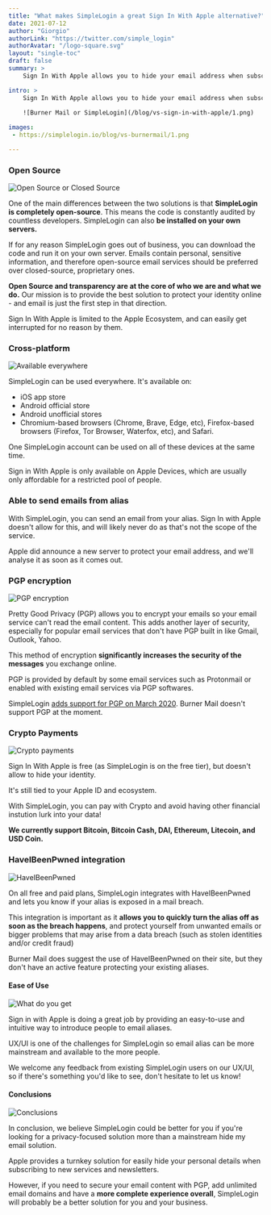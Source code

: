 ```yaml
---
title: "What makes SimpleLogin a great Sign In With Apple alternative?"
date: 2021-07-12
author: "Giorgio"
authorLink: "https://twitter.com/simple_login"
authorAvatar: "/logo-square.svg"
layout: "single-toc"
draft: false
summary: >
    Sign In With Apple allows you to hide your email address when subscribing to digital services online. Although that's better than nothing, we believe SimpleLogin provides a more feature-rich solution for your email privacy needs.

intro: >
    Sign In With Apple allows you to hide your email address when subscribing to digital services online. Although that's better than nothing, we believe SimpleLogin provides a more feature-rich solution for your email privacy needs.

    ![Burner Mail or SimpleLogin](/blog/vs-sign-in-with-apple/1.png)
    
images: 
 - https://simplelogin.io/blog/vs-burnermail/1.png

---
```


### Open Source

![Open Source or Closed Source](/blog/vs-burnermail/2.png)

One of the main differences between the two solutions is that **SimpleLogin is completely open-source**. This means the code is constantly audited by countless developers. SimpleLogin can also **be installed on your own servers.**

If for any reason SimpleLogin goes out of business, you can download the code and run it on your own server. Emails contain personal, sensitive information, and therefore open-source email services should be preferred over closed-source, proprietary ones. 

**Open Source and transparency are at the core of who we are and what we do.** Our mission is to provide the best solution to protect your identity online - and email is just the first step in that direction.

Sign In With Apple is limited to the Apple Ecosystem, and can easily get interrupted for no reason by them.


### Cross-platform

![Available everywhere](/blog/vs-burnermail/3.png)

SimpleLogin can be used everywhere. It's available on: 

- iOS app store
- Android official store
- Android unofficial stores
- Chromium-based browsers (Chrome, Brave, Edge, etc), Firefox-based browsers (Firefox, Tor Browser, Waterfox, etc), and Safari.

One SimpleLogin account can be used on all of these devices at the same time.

Sign in With Apple is only available on Apple Devices, which are usually only affordable for a restricted pool of people.


### Able to send emails from alias

With SimpleLogin, you can send an email from your alias. Sign In with Apple doesn't allow for this, and will likely never do as that's not the scope of the service.

Apple did announce a new server to protect your email address, and we'll analyse it as soon as it comes out.

### PGP encryption

![PGP encryption](/blog/vs-burnermail/6.png)

Pretty Good Privacy (PGP) allows you to encrypt your emails so your email service can't read the email content. This adds another layer of security, especially for popular email services that don't have PGP built in like Gmail, Outlook, Yahoo. 

This method of encryption **significantly increases the security of the messages** you exchange online. 

PGP is provided by default by some email services such as Protonmail or enabled with existing email services via PGP softwares.

SimpleLogin [adds support for PGP on March 2020](/blog/introducing-pgp/). Burner Mail doesn't support PGP at the moment. 


### Crypto Payments

![Crypto payments](/blog/vs-burnermail/7.png)

Sign In With Apple is free (as SimpleLogin is on the free tier), but doesn't allow to hide your identity. 

It's still tied to your Apple ID and ecosystem.

With SimpleLogin, you can pay with Crypto and avoid having other financial instution lurk into your data!

**We currently support Bitcoin, Bitcoin Cash, DAI, Ethereum, Litecoin, and USD Coin.**


### HaveIBeenPwned integration

![HaveIBeenPwned](/blog/vs-burnermail/8.png)

On all free and paid plans, SimpleLogin integrates with HaveIBeenPwned and lets you know if your alias is exposed in a mail breach. 

This integration is important as it **allows you to quickly turn the alias off as soon as the breach happens**, and protect yourself from unwanted emails or bigger problems that may arise from a data breach (such as stolen identities and/or credit fraud)

Burner Mail does suggest the use of HaveIBeenPwned on their site, but they don't have an active feature protecting your existing aliases.


#### Ease of Use

![What do you get](/blog/vs-burnermail/9.png)

Sign in with Apple is doing a great job by providing an easy-to-use and intuitive way to introduce people to email aliases. 

UX/UI is one of the challenges for SimpleLogin so email alias can be more mainstream and available to the more people.

We welcome any feedback from existing SimpleLogin users on our UX/UI, so if there's something you'd like to see, don't hesitate to let us know!


#### Conclusions

![Conclusions](/blog/vs-burnermail/10.png)

In conclusion, we believe SimpleLogin could be better for you if you're looking for a privacy-focused solution more than a mainstream hide my email solution.

Apple provides a turnkey solution for easily hide your personal details when subscribing to new services and newsletters.

However, if you need to secure your email content with PGP, add unlimited email domains and have a **more complete experience overall**, SimpleLogin will probably be a better solution for you and your business.


